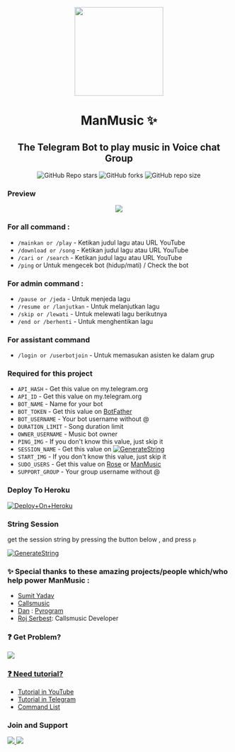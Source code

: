 <p align="center">
      <img style="width:200px; height:200px;"  src="https://telegra.ph/file/9a7828fb40ec2fb5dd0fd.png"></p>
<h1 align="center"><b>ManMusic ✨</b></h1>
<h2 align="center"><b>The Telegram Bot to play music in Voice chat Group</b></h2>

<p align="center">
  <img alt="GitHub Repo stars" src="https://img.shields.io/github/stars/dhimasazman/manMusic">
  <img alt="GitHub forks" src="https://img.shields.io/github/forks/dhimasazman/ManMusic">
  <img alt="GitHub repo size" src="https://img.shields.io/github/repo-size/dhimasazman/ManMusic?logo=github">
</p>

### Preview

<p align="center">
      <img src="https://telegra.ph/file/7ffc39a7789bb80175f70.png">
</p>

### For all command :
- `/mainkan or /play` - Ketikan judul lagu atau URL YouTube
- `/download or /song` - Ketikan judul lagu atau URL YouTube
- `/cari or /search` - Ketikan judul lagu atau URL YouTube
- `/ping` or Untuk mengecek bot (hidup/mati) / Check the bot

### For admin command :
- `/pause or /jeda` - Untuk menjeda lagu 
- `/resume or /lanjutkan` - Untuk melanjutkan lagu
- `/skip or /lewati` - Untuk melewati lagu berikutnya
- `/end or /berhenti` - Untuk menghentikan lagu

### For assistant command
- `/login or /userbotjoin` - Untuk memasukan asisten ke dalam grup

### Required for this project
- `API_HASH` - Get this value on my.telegram.org
- `API_ID` - Get this value on my.telegram.org
- `BOT_NAME` - Name for your bot
- `BOT_TOKEN` - Get this value on [BotFather](http://t.me/botfather)
- `BOT_USERNAME` - Your bot username without @
- `DURATION_LIMIT` - Song duration limit
- `OWNER_USERNAME` - Music bot owner
- `PING_IMG` - If you don't know this value, just skip it
- `SESSION_NAME` - Get this value on [![GenerateString](https://img.shields.io/badge/repl.it-generateString-yellowgreen)](https://replit.com/@DhimasAzman/Get-Session)
- `START_IMG` - If you don't know this value, just skip it
- `SUDO_USERS` - Get this value on [Rose](http://t.me/MissRose_Bot) or [ManMusic](http://t.me/azumanmusicplayerbot)
- `SUPPORT_GROUP` - Your group username without @

### Deploy To Heroku

[![Deploy+On+Heroku](https://www.herokucdn.com/deploy/button.svg)](https://heroku.com/deploy?template=https://github.com/dhimasazman/ManMusic)


### String Session
get the session string by pressing the button below , and press `p`

[![GenerateString](https://img.shields.io/badge/repl.it-generateString-yellowgreen)](https://replit.com/@DhimasAzman/Get-Session)

### ✨ Special thanks to these amazing projects/people which/who help power ManMusic :

- [Sumit Yadav](http://github.com/Sumit9969/DarkxMusic)
- [Callsmusic](http://github.com/callsmusic/callsmusic)
- [Dan](https://github.com/delivrance) : [Pyrogram](https://github.com/pyrogram/pyrogram)
- [Roj Serbest](http://github.com/rojserbest): Callsmusic Developer

### ❓ Get Problem? 

<p align="left">
      <a href="https://t.me/erojistrix"><img src="https://img.shields.io/badge/Contact%20Me-blue?style=for-the-badge&logo=telegram">
            </p>

### ❓ Need tutorial?
- [Tutorial in YouTube](http://youtube.com/c/dhimasazman)
- [Tutorial in Telegram](http://t.me/azumanprojects)
- [Command List](https://telegra.ph/COMMAND-LIST-06-10)

### Join and Support

<p align="left">
      <a href="https://t.me/azumanprojects"><img src="https://img.shields.io/badge/Join%20Channel-blue?style=for-the-badge&logo=telegram">
      <a href="https://t.me/azumansquad"><img src="https://img.shields.io/badge/Join%20Group-blue?style=for-the-badge&logo=telegram">
</p>

